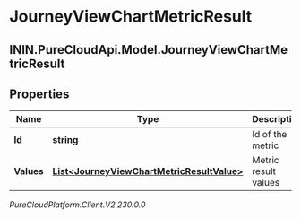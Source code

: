 # JourneyViewChartMetricResult

## ININ.PureCloudApi.Model.JourneyViewChartMetricResult

## Properties

|Name | Type | Description | Notes|
|------------ | ------------- | ------------- | -------------|
| **Id** | **string** | Id of the metric | [optional] |
| **Values** | [**List&lt;JourneyViewChartMetricResultValue&gt;**](JourneyViewChartMetricResultValue) | Metric result values | [optional] |



_PureCloudPlatform.Client.V2 230.0.0_
